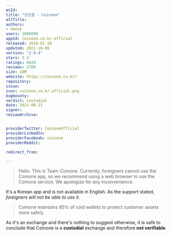 ```yaml
---
wsId: 
title: "코인원 - Coinone"
altTitle: 
authors:
- danny
users: 1000000
appId: coinone.co.kr.official
released: 2018-01-28
updated: 2021-10-06
version: "2.9.4"
stars: 3.3
ratings: 6624
reviews: 2788
size: 28M
website: https://coinone.co.kr/
repository: 
issue: 
icon: coinone.co.kr.official.png
bugbounty: 
verdict: custodial
date: 2021-08-21
signer: 
reviewArchive:


providerTwitter: CoinoneOfficial
providerLinkedIn: 
providerFacebook: coinone
providerReddit: 

redirect_from:

---
```



> Hello. This is Team Coinone. Currently, foreigners cannot use the Coinone app, so we recommend using a web browser to use the Coinone service. We apologize for any inconvenience.

It's a Korean app and is not available in English. As the support stated, *foreigners will not be able to use it.*

> Coinone maintains 85% of cold wallets to protect customer assets more safely.

As it's an exchange and there's nothing to suggest otherwise, it is safe to conclude that Coinone is a **custodial** exchange and therefore **not verifiable**.